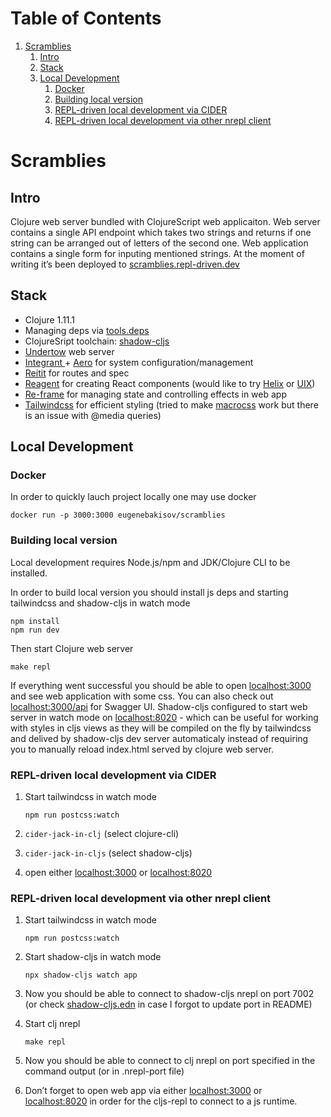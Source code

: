 
# Table of Contents

1.  [Scramblies](#org3cdc645)
    1.  [Intro](#org6bf1f98)
    2.  [Stack](#orgfb7b155)
    3.  [Local Development](#org66ee343)
        1.  [Docker](#orgdcc17c5)
        2.  [Building local version](#orgce89938)
        3.  [REPL-driven local development via CIDER](#orga2479e2)
        4.  [REPL-driven local development via other nrepl client](#orga47f2c3)


<a id="org3cdc645"></a>

# Scramblies


<a id="org6bf1f98"></a>

## Intro

Clojure web server bundled with ClojureScript web applicaiton.
Web server contains a single API endpoint which takes two strings and returns if one string can be arranged out of letters of the second one.
Web application contains a single form for inputing mentioned strings.
At the moment of writing it&rsquo;s been deployed to [scramblies.repl-driven.dev](https://scramblies.repl-driven.dev)


<a id="orgfb7b155"></a>

## Stack

-   Clojure 1.11.1
-   Managing deps via [tools.deps](https://github.com/clojure/tools.deps.alpha)
-   ClojureSript toolchain: [shadow-cljs](https://github.com/thheller/shadow-cljs)
-   [Undertow](https://undertow.io/) web server
-   [Integrant ](https://github.com/weavejester/integrant)+ [Aero](https://github.com/juxt/aero) for system configuration/management
-   [Reitit](https://github.com/metosin/reitit) for routes and spec
-   [Reagent](https://github.com/reagent-project/reagent) for creating React components (would like to try [Helix](https://github.com/lilactown/helix) or [UIX](https://github.com/pitch-io/uix))
-   [Re-frame](https://github.com/day8/re-frame) for managing state and controlling effects in web app
-   [Tailwindcss](https://github.com/tailwindlabs/tailwindcss) for efficient styling (tried to make [macrocss](https://github.com/HealthSamurai/macrocss) work but there is an issue with @media queries)


<a id="org66ee343"></a>

## Local Development


<a id="orgdcc17c5"></a>

### Docker

In order to quickly lauch project locally one may use docker

    docker run -p 3000:3000 eugenebakisov/scramblies


<a id="orgce89938"></a>

### Building local version

Local development requires Node.js/npm and JDK/Clojure CLI to be installed.

In order to build local version you should install js deps and starting tailwindcss and shadow-cljs in watch mode

    npm install
    npm run dev

Then start Clojure web server

    make repl

If everything went successful you should be able to open [localhost:3000](http://localhost:3000) and see web application with some css. You can also check out [localhost:3000/api](http://localhost:300/api) for Swagger UI.
Shadow-cljs configured to start web server in watch mode on [localhost:8020](http://localhost:8020) - which can be useful for working with styles in cljs views as they will be compiled on the fly by tailwindcss and delived by shadow-cljs dev server automaticaly instead of requiring you to manually reload index.html served by clojure web server.


<a id="orga2479e2"></a>

### REPL-driven local development via CIDER

1.  Start tailwindcss in watch mode
    
        npm run postcss:watch
2.  `cider-jack-in-clj` (select clojure-cli)
3.  `cider-jack-in-cljs` (select shadow-cljs)
4.  open either [localhost:3000](http://localhost:3000) or [localhost:8020](http://localhost:8020)


<a id="orga47f2c3"></a>

### REPL-driven local development via other nrepl client

1.  Start tailwindcss in watch mode
    
        npm run postcss:watch
2.  Start shadow-cljs in watch mode
    
        npx shadow-cljs watch app
3.  Now you should be able to connect to shadow-cljs nrepl on port 7002 (or check [shadow-cljs.edn](https://github.com/eugenebakisov/scramblies/blob/master/shadow-cljs.edn) in case I forgot to update port in README)
4.  Start clj nrepl
    
        make repl
5.  Now you should be able to connect to clj nrepl on port specified in the command output (or in .nrepl-port file)
6.  Don&rsquo;t forget to open web app via either [localhost:3000](http://localhost:3000) or [localhost:8020](http://localhost:8020) in order for the cljs-repl to connect to a js runtime.

